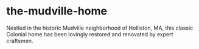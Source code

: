 # the-mudville-home
Nestled in the historic Mudville neighborhood of Holliston, MA, this classic Colonial home has been lovingly restored and renovated by expert craftsmen.

